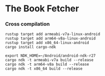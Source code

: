 

# The Book Fetcher

### Cross compilation

```
rustup target add armeabi-v7a-linux-android
rustup target add arm64-v8a-linux-android
rustup target add x86_64-linux-android
cargo install cargo-ndk
```


```
export NDK_HOME=~/Android/android-ndk-r27
cargo ndk -t armeabi-v7a build --release
cargo ndk -t arm64-v8a build --release
cargo ndk -t x86_64 build --release
```